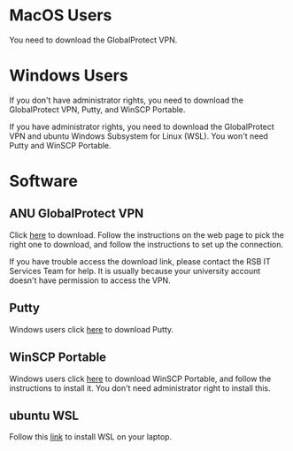 # MacOS Users

You need to download the GlobalProtect VPN.

# Windows Users

If you don't have administrator rights, you need to download the GlobalProtect VPN, Putty, and WinSCP Portable. 

If you have administrator rights, you need to download the GlobalProtect VPN and ubuntu Windows Subsystem for Linux (WSL). You won't need Putty and WinSCP Portable. 

# Software 

## ANU GlobalProtect VPN

Click [here](https://services.anu.edu.au/information-technology/login-access/remote-access/download-globalprotect-for-windows-or-mac) to download. Follow the instructions on the web page to pick the right one to download, and follow the instructions to set up the connection. 

If you have trouble access the download link, please contact the RSB IT Services Team for help. It is usually because your university account doesn't have permission to access the VPN.  

## Putty

Windows users click [here](https://the.earth.li/~sgtatham/putty/latest/w64/putty.exe) to download Putty. 

## WinSCP Portable 

Windows users click [here](https://portableapps.com/downloading/?a=WinSCPPortable&s=s&p=&d=pa&n=WinSCP%20Portable&f=WinSCPPortable_5.21.7.paf.exe) to download WinSCP Portable, and follow the instructions to install it. You don't need administrator right to install this. 

## ubuntu WSL

Follow this [link](https://ubuntu.com/tutorials/install-ubuntu-on-wsl2-on-windows-11-with-gui-support#1-overview) to install WSL on your laptop. 